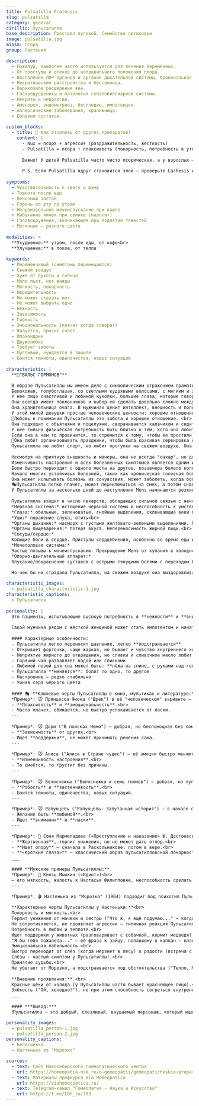 ```yaml
---
title: Pulsatilla Pratensis
slug: pulsatilla
category: general
cirillic: Пульсатилла
base_description: Прострел луговой. Семейство лютиковые 
image: pulsatilla.jpg
miasm: Псора
group: Растения

description: 
  - Пожалуй, наиболее часто используется для лечения беременных. 
  - От простуды и отёков до неправильного положения плода.
  - Воспаления ЛОР органов и органов дыхательной системы, бронхиальная астма.
  - Невротические расстройства и бессонница.
  - Варикозное расширение вен.
  - Гастродуодениты и патология гепатобиллиарной системы.
  - Невриты и невралгии.
  - Аменорея, эндометриоз, бесплодие, импотенция.
  - Аллергические заболевания, крапивница.
  - Болезни суставов.
  
custom_blocks:
  - title: 💎 Как отличить от других препаратов?
    content: |
      - Nux = псора + агрессия (раздражительность, жёсткость)
      - Pulsatilla = псора + плаксивость (покорность, потребность в утешении)
      
      Важно! У детей Pulsatilla часто чисто псорическая, а у взрослых — с сикотическими наслоениями (особенно при гинекологических проблемах).
      
      P.S. Если Pulsatilla вдруг становится злой — проверьте Lachesis или Sepia!
  
symptoms:
  - Чувствительность к свету и шуму
  - Тошнота после еды
  - Венозный застой
  - Горечь во рту по утрам
  - Непроизвольное мочеиспускание при кашле
  - Набухание яичек при свинке (паротит)
  - Головокружение, возникающее при поднятии тяжестей
  - Месячные – разного цвета
  
modalities: >
  **Ухудшение:** утром, после еды, от кофе<br>
  **Улучшение:** в покое, от тепла
  
keywords: 
  - Переменчивый (симптомы перемещаются)
  - Свежий воздух
  - Хуже от духоты и солнца
  - Мало пьет, нет жажды
  - Мягкость, покорность
  - Нерешительность
  - Не может сказать нет
  - Не может выбрать одно
  - Нежность
  - Зависимость
  - Гибкость
  - Эмоциональность (плачет когда говорит)
  - Жалуется, просит совет
  - Ипохондрик
  - Дружелюбие
  - Требует заботы
  - Пугливый, нуждается в защите
  - Боится темноты, одиночества, новых ситуаций
  
characteristic: |
  **💃"ВАЛЬС ГОРМОНОВ"**

  В образе Пульсатиллы мы имеем дело с символическим отражением праматери всех людей. С самых ранних лет она ведет себя как маленькая мама. Пульсатилла это волшебство превращения девушки в маму🤱.<br>
  Белокожая, голубоглазая, со светлыми кудрявыми волосами, с мягким и эмоциональным характером.<br>
  У нее лицо счастливой и любимой куколки, большие глаза, которые говорят о любви. <br>
  Она всегда имеет поклонников и выбор ей сделать довольно сложно между претендентами, пока самый настойчивый из женихов не убедит ее выбрать его. <br>
  Она хранительница очага. В мужчинах ценит интеллект, внешность и положение в обществе, она постоянно нуждается в наставнике. <br>
  У этой милой девушки простые человеческие ценности: хорошие отношения, благополучие, домашний уют. <br>
  💓Любовь в понимании Пульсатиллы это забота и хорошее отношение. <br>
  Она подходит с объятиями и поцелуями, сворачивается калачиком и сидит рядом тихо. <br>
  У нее сильна физическая потребность быть близко к тем, кого она любит. <br>
  Если она в чем то провинится, то стремится к тому, чтобы ее простили, т.к. не может страдать и быть лишенной любви, которая ей так необходима.<br>
  🎉Она любит организовывать праздники, чтобы была красивая сервировка стола, вкусные легкие блюда, никакого жира, т.к. она после него страдает проблемами ЖКТ, сырые фрукты/овощи, сыр, мороженое. Она душа компании.<br>
  Пульсатилла не любит спорт, но любит прогулки на свежем воздухе. Она не выносит ни жары нагретой комнаты, ни духоты закрытого помещения и требует для сохранения сил и хорошего самочувствия свежего воздуха.
    
  Несмотря на приятную внешность и манеры, она не всегда "сахар", но даже когда она раздражена, то она все равно чувствительна и скорее "задета", чем воинственна, у нее отсутствует агрессивность.<br>
  Изменчивость настроения и всех болезненных симптомов является одним из наиболее важных симптомов. <br>
  Боли быстро переходят с одного места на другое, позавчера болело колено, вчера голова, а сегодня живот. Бледность и цветущий вид быстро сменяют друг друга, её знобит и в то же время ей хуже от тепла. <br>
  Начало многих устойчивых болезней, таких как хроническая головная боль, заболевания мочевого пузыря, аллергия или болезненные менструации уходят в годы перед взрослением.<br>
  Она может испытывать болезнь из сочувствия, может заболеть, когда болен ее ребенок или муж. Она может держаться за свою болезнь, как за способ добиться эмоциональной поддержки от окружающих.<br> 
  🎭Пульсатилла легко плачет, может переключиться на смех, а потом снова будет плакать-это как апрельский дождик, который быстро сменяется солнышком и очищает воздух, делает природу ярче и солнечнее.<br>
  У Пульсатиллы за несколько дней до наступления Mens начинаются резкие перепады настроения, без всякой видимой причины начинает плакать, но причина конечно же есть!
    
  Пульсатилла входит в число лекарств, обладающих сильной связью с женскими гормонами, которые играют роль в развитии половых органов и в регулировании менструального цикла.<br>
  *Нервная система:* истощение нервной системы и неспособность к умственной работе. Мигрени с тошнотой, головокружением и потемнением в глазах. Правосторонние невралгические боли со слезотечением.<br>
  *Глаза:* обильные, зеленоватые, гнойные выделения, склеивающие веки по утрам.<br>
  *Уши:* поражение слуха, отиты<br>
  *Органы дыхания:* насморк с густыми желтовато-зелеными выделениями. Потеря обоняния. Приступы одышки, как только человек принимает горизонтальное положение.<br>
  *Органы пищеварения:* потеря вкуса. Непереносимость жирной пищи.<br>
  *Сосуды/сердце:*
  Колющие боли в сердце. Приступы сердцебиения, особенно во время еды и во время Mens.<br>
  *Мочеполовая система:*
  Частые позывы к мочеиспусканию. Прекращение Mens от купания в холодной воде или от промокания ног. Аднексит. Дисменорея. Неправильное положение плода. Болезненное опухание грудных желез перед Mens. <br>
  *Опорно-двигательный аппарат:*
  Опухание/покраснение суставов с острыми тянущими болями с переходом болей с одного сустава на другой.
    
  Но чем бы ни страдала Пульсатилла, на свежем воздухе она выздоравливает сама по себе, особенно если дует свежий ветерок.

characteristic_images: 
  - pulsatilla_characteristic-1.jpg
characteristic_captions:
  - Пульсатилла
  
personality: |
  Это пациенты, испытывающие высокую потребность в **нежности** и **внимании**. Именно они требуют их **обнять**, сказать им, что любишь, **пожалеть**.
  
  Такой мужчина рядом с жёсткой женщиной может стать импотентом и начать искать сочувствия у своих друзей. Так же и женщина. Она испытывает потребность в уверенном мужчине, но избыточная его жёсткость приведёт её к подруге.
  
  #### Характерные особенности:
  - Пульсатилла легко переносит давление, легко **подстраивается**
  - Открывает форточки, чаще жаркая, но бывает и чувство внутреннего холода
  - Неприятие жирного до отвращения, но сливки и сливочное масло любит
  - Горячий чай разбавляет водой или сливками
  - Любимой позой для сна может быть: **лёжа на спине, с руками над головой**
  - Пульсатилла **меняется**: болит то одно, то другое
  - Настроение – редко стабильно
  - Ушная сера чёрного цвета 
  
  #### 🎭 **Ключевые черты Пульсатиллы в кино, мультиках и литературе:**
  *Пример*: 🐭 Принцесса Фиона ("Шрек") в её "человеческом" варианте – добрая, но склонная к слезам и переменам настроения.<br>
  - **Плаксивость** и **эмоциональность**.<br>
  - Часто плачет, обижается, но быстро успокаивается от ласки.
  ---
  
  *Пример*: 🐭 Дори ("В поисках Немо") – добрая, но беспомощная без помощи друзей.<br>
  - **Зависимость** от других.<br>
  - Ищет **поддержки**, не может принимать решения сама.
  ---
  
  *Пример*: 🐭 Алиса ("Алиса в Стране чудес") – её эмоции быстро меняются в зависимости от обстоятельств.<br>
  - **Изменчивость настроения**.<br>
  - То смеётся, то грустит без причины.
  ---
  
  *Пример*: 🐭 Белоснежка ("Белоснежка и семь гномов") – добрая, но пугливая и нуждается в защите.<br>
  - **Робость** и **застенчивость**.<br>
  - Боится темноты, одиночества, новых ситуаций.
  ---

  *Пример*: 🐭 Рапунцель ("Рапунцель: Запутанная история") – в начале она наивная, добрая и очень привязана к "матушке".<br>
  - Желание быть **любимой**.<br>
  - Ищет **внимания** и **ласки**.
  ---

  *Пример*: 📖 Соня Мармеладова («Преступление и наказание» Ф. Достоевского)<br>
  - **Жертвенная**, терпит унижения, но не может дать отпор.<br>
  - **Ищет опору** – сначала в Раскольникове, потом в вере.<br>
  - **«Кроткие глаза»** – классический образ пульсатилловской покорности.
  ___
  
  #### **Мужские примеры Пульсатиллы:**
  *Пример*: 📖 Князь Мышкин («Идиот»)<br>
  – его мягкость, жалость к Настасье Филипповне, неспособность сделать выбор.
  ---

  *Пример*: 🎬 Настенька из "Морозко" (1964) подходит под психотип Пульсатиллы почти идеально. 
  
  **Характерные черты Пульсатиллы у Настеньки:**<br>
  Покорность и мягкость.<br>
  Терпит унижения от мачехи и сестры ("Что ж, я ещё подумаю..." — когда её выгоняют на мороз).<br>
  Не сопротивляется, не проявляет агрессии — типичная реакция Пульсатиллы на несправедливость.<br>
  Потребность в любви и теплоте.<br>
  Ищет поддержки у животных (разговаривает с собачкой, кормит медведя).<br>
  "Я бы тебя пожалела..." — её фраза к зайцу, попавшему в капкан — классическое проявление пульсатилловского сочувствия.<br>
  Эмоциональная лабильность.<br>
  Быстро переходит от слёз (когда мёрзнет в лесу) к радости (встреча с Морозко).<br>
  Слёзы — частый симптом у Пульсатиллы!.<br>
  Принятие судьбы.<br>
  Не убегает от Морозко, а подстраивается под обстоятельства ("Тепло, Морозушка!") — демонстрация гибкости, характерной для этого типа.
  
  **Внешние проявления:**.<br>
  Красные щёки от холода (у Пульсатиллы часто бывает краснеющее лицо).<br>
  Зябкость ("Ой, холодно!"), но при этом способность согреться внутренним теплом — парадокс, типичный для Pulsatilla!
  ___
  
  #### ***Вывод:***
  ❗️Пульсатилла – это добрый, слезливый, внушаемый персонаж, который ищет любви и поддержки. 

personality_images: 
  - pulsatilla_person-1.jpg
  - pulsatilla_person-2.jpg
personality_captions:
  - Белоснежка
  - Настенька из "Морозко"

sources:
  - text: Сайт Новосибирского гомеопатического центра
    url: https://homeopatia-nsk.ru/o-gomeopatii/gomeopaticheskie-preparaty-prosto-i-ponyatno/352-pulsatilla-v-gomeopatii-pulsatilla-pratensis.html
  - text: Материалы профкурса Via Homeopatica
    url: https://viahomeopatica.ru/
  - text: Telegram-канал "Гомеопатия - Наука и Искусство"
    url: https://t.me/EBH_ru/703
---
```

